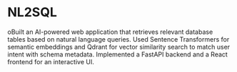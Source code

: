 # NL2SQL
oBuilt an AI-powered web application that retrieves relevant database tables based on natural language queries. Used Sentence Transformers for semantic embeddings and Qdrant for vector similarity search to match user intent with schema metadata. Implemented a FastAPI backend and a React frontend for an interactive UI.
